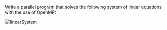 Write a parallel program that solves the following system of linear equations with the use of OpenMP:

![linearSystem](http://i.imgur.com/DEnaAXu.png)
 
